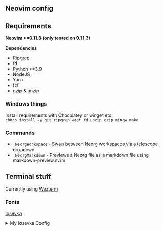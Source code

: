 ## Neovim config

## Requirements

**Neovim >=0.11.3 (only tested on 0.11.3)**

**Dependencies**
- Ripgrep
- fd
- Python >=3.9
- NodeJS
- Yarn
- fzf
- gzip & unzip

### Windows things

Install requirements with Chocolatey or winget etc:  
`choco install -y git ripgrep wget fd unzip gzip mingw make`

### Commands

- `:NeorgWorkspace` - Swap between Neorg workspaces via a telescope dropdown
- `:NeorgMarkdown` - Previews a Neorg file as a markdown file using markdown-preview.nvim

## Terminal stuff

Currently using [Wezterm](https://github.com/wez/wezterm)

### Fonts

[Iosevka](https://typeof.net/Iosevka/)

<details>
<summary>My Iosevka Config</summary>

```toml
[buildPlans.IosevkaRvn]
family = "Iosevka Rvn"
spacing = "normal"
serifs = "sans"
noCvSs = true
exportGlyphNames = false

[buildPlans.IosevkaRvn.variants.design]
one = "no-base"
zero = "slashed"
braille-dot = "round"
asterisk = "penta-high"
paren = "flat-arc"
brace = "curly-flat-boundary"
lig-neq = "more-slanted"
lig-equal-chain = "with-notch"
lig-hyphen-chain = "with-notch"
lig-double-arrow-bar = "without-notch"

[buildPlans.IosevkaRvn.weights.Light]
shape = 300
menu = 300
css = 300

[buildPlans.IosevkaRvn.weights.Regular]
shape = 400
menu = 400
css = 400

[buildPlans.IosevkaRvn.weights.Medium]
shape = 500
menu = 500
css = 500

[buildPlans.IosevkaRvn.weights.SemiBold]
shape = 600
menu = 600
css = 600

[buildPlans.IosevkaRvn.weights.Bold]
shape = 700
menu = 700
css = 700

[buildPlans.IosevkaRvn.widths.Normal]
shape = 500
menu = 5
css = "normal"

[buildPlans.IosevkaRvn.widths.Extended]
shape = 600
menu = 7
css = "expanded"

[buildPlans.IosevkaRvn.widths.Condensed]
shape = 416
menu = 3
css = "condensed"

[buildPlans.IosevkaRvn.widths.SemiCondensed]
shape = 456
menu = 4
css = "semi-condensed"

[buildPlans.IosevkaRvn.widths.SemiExtended]
shape = 548
menu = 6
css = "semi-expanded"

```

</details>
